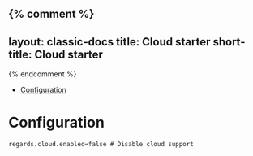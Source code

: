 {% comment %}
---
layout: classic-docs
title: Cloud starter
short-title: Cloud starter
---
{% endcomment %}
<!-- START doctoc generated TOC please keep comment here to allow auto update -->
<!-- DON'T EDIT THIS SECTION, INSTEAD RE-RUN doctoc TO UPDATE -->


- [Configuration](#configuration)

<!-- END doctoc generated TOC please keep comment here to allow auto update -->

# Configuration

```properties
regards.cloud.enabled=false # Disable cloud support
```
